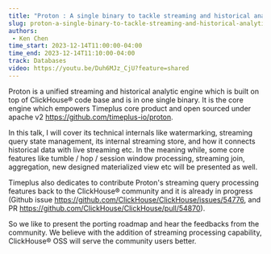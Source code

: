 ```yaml
---
title: "Proton : A single binary to tackle streaming and historical analytics"
slug: proton-a-single-binary-to-tackle-streaming-and-historical-analytics
authors:
 - Ken Chen
time_start: 2023-12-14T11:00:00-04:00
time_end: 2023-12-14T11:10:00-04:00
track: Databases
video: https://youtu.be/Duh6MJz_CjU?feature=shared
---
```


Proton is a unified streaming and historical analytic engine which is built on top of ClickHouse® code base and is in one single binary. It is the core engine which empowers Timeplus core product and open sourced under apache v2 https://github.com/timeplus-io/proton.
 
 
 
 In this talk, I will cover its technical internals like watermarking, streaming query state management, its internal streaming store, and how it connects historical data with live streaming etc. In the meaning while, some core features like tumble / hop / session window processing, streaming join, aggregation, new designed materialized view etc will be presented as well. 
 
 
 
 Timeplus also dedicates to contribute Proton's streaming query processing features back to the ClickHouse® community and it is already in progress (Github issue https://github.com/ClickHouse/ClickHouse/issues/54776, and PR https://github.com/ClickHouse/ClickHouse/pull/54870).
 
 
 
 So we like to present the porting roadmap and hear the feedbacks from the community. We believe with the addition of streaming processing capability, ClickHouse® OSS will serve the community users better.